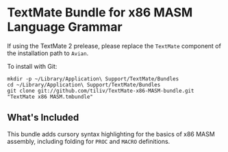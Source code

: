 # TextMate Bundle for x86 MASM Language Grammar
If using the TextMate 2 prelease, please replace the `TextMate` component of the installation path to `Avian`.

To install with Git:

	mkdir -p ~/Library/Application\ Support/TextMate/Bundles
	cd ~/Library/Application\ Support/TextMate/Bundles
	git clone git://github.com/tiliv/TextMate-x86-MASM-bundle.git "TextMate x86 MASM.tmbundle"

## What's Included
This bundle adds cursory syntax highlighting for the basics of x86 MASM assembly, including folding for `PROC` and `MACRO` definitions.